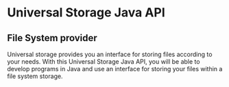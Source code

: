 # Universal Storage Java API
## File System provider
Universal storage provides you an interface for storing files according to your needs.  With this Universal Storage Java API, you will be able to develop programs in Java and use an interface for storing your files within a file system storage.

